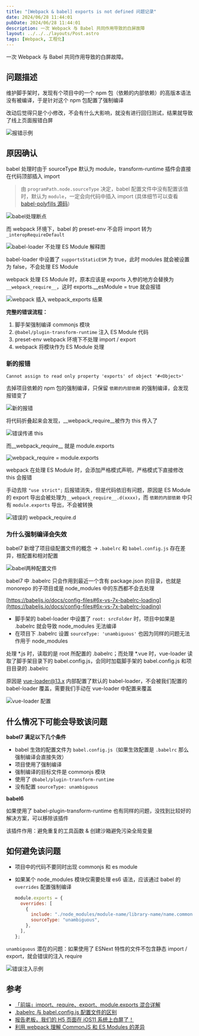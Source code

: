 ```yaml
---
title: "[Webpack & babel] exports is not defined 问题记录"
date: 2024/06/28 11:44:01
pubDate: 2024/06/28 11:44:01
description: 一次 Webpack 与 Babel 共同作用导致的白屏故障
layout: ../../../layouts/Post.astro
tags: [Webpack, 工程化]
---
```


一次 Webpack 与 Babel 共同作用导致的白屏故障。

## 问题描述

维护脚手架时，发现有个项目中的一个 npm 包（依赖的内部依赖）的高版本语法没有被编译，于是针对这个 npm 包配置了强制编译

改动后觉得只是个小修改，不会有什么大影响，就没有进行回归测试，结果就导致了线上页面报错白屏

![报错示例](https://cdn.jsdelivr.net/gh/qiyuor2/blog-image/img/2024121903.png)

## 原因确认

babel 处理时由于 sourceType 默认为 module，transform-runtime 插件会直接在代码顶部插入 import

> 由 `programPath.node.sourceType` 决定，babel 配置文件中没有配置该值时，默认为 `module`，一定会向代码中插入 import (具体细节可以查看 [babel-polyfills 源码](https://github.com/babel/babel-polyfills/blob/dd271b0de06777d962973d9354e763a5fed925b2/packages/babel-helper-define-polyfill-provider/src/utils.ts#L134-L140))

![babel处理断点](https://cdn.jsdelivr.net/gh/qiyuor2/blog-image/img/2024121904.png)

而 webpack 环境下，babel 的 preset-env 不会将 import 转为 `_interopRequireDefault`

![babel-loader 不处理 ES Module 解释图](https://cdn.jsdelivr.net/gh/qiyuor2/blog-image/img/2024121905.png)

babel-loader 中设置了 `supportsStaticESM` 为 true，此时 modules 就会被设置为 false，不会处理 ES Module

webpack 处理 ES Module 时，原本应该是 exports 入参的地方会替换为`__webpack_require__`，这时 exports.__esModule = true 就会报错

![webpack 插入 __webpack_exports__ 结果](https://cdn.jsdelivr.net/gh/qiyuor2/blog-image/img/2024121906.png)

**完整的错误流程：**

1. 脚手架强制编译 commonjs 模块
2. `@babel/plugin-transform-runtime` 注入 ES Module 代码
3. preset-env webpack 环境下不处理 import / export
4. webpack 将模块作为 ES Module 处理

### 新的报错

`Cannot assign to read only property 'exports' of object '#<Object>'`

去掉项目依赖的 npm 包的强制编译，只保留 `依赖的内部依赖` 的强制编译，会发现报错变了

![新的报错](https://cdn.jsdelivr.net/gh/qiyuor2/blog-image/img/2024121907.png)

将代码折叠起来会发现，__webpack_require__被作为 this 传入了

![错误传递 this](https://cdn.jsdelivr.net/gh/qiyuor2/blog-image/img/2024121908.png)

而__webpack_require__ 就是 module.exports

![__webpack_require__ = module.exports](https://cdn.jsdelivr.net/gh/qiyuor2/blog-image/img/2024121909.png)

webpack 在处理 ES Module 时，会添加严格模式声明，严格模式下直接修改 this 会报错

手动去除 `"use strict";` 后报错消失，但是代码依旧有问题，原因是 ES Module 的 export 导出会被处理为`__webpack_require__.d(xxxx)`，而 `依赖的内部依赖` 中只有 `module.exports` 导出，不会被转换

![错误的 __webpack_require__.d](https://cdn.jsdelivr.net/gh/qiyuor2/blog-image/img/2024121910.png)


### 为什么强制编译会失效

babel7 新增了项目级配置文件的概念 → `.babelrc` 和 `babel.config.js` 存在差异，根配置和相对配置

![babel两种配置文件](https://cdn.jsdelivr.net/gh/qiyuor2/blog-image/img/2024121911.png)

babel7 中 .babelrc 只会作用到最近一个含有 package.json 的目录，也就是 monorepo 的子项目或是 node_modules 中的东西都不会去处理

[https://babeljs.io/docs/config-files#6x-vs-7x-babelrc-loading](https://babeljs.io/docs/config-files#6x-vs-7x-babelrc-loading)

- 脚手架的 babel-loader 中设置了 `root: srcFolder` 时，项目中如果是 .babelrc 就会导致 node_modules 无法编译
- 在项目下 .babelrc 设置 `sourceType: 'unambiguous'` 也因为同样的问题无法作用于 node_modules

处理 *.js 时，读取的是 root 所配置的 .babelrc；而处理 *.vue 时，vue-loader 读取了脚手架目录下的 babel.config.js，会同时加载脚手架的 babel.config.js 和项目目录的 .babelrc

原因是 vue-loader@13.x 内部配置了默认的 babel-loader，不会被我们配置的 babel-loader 覆盖，需要我们手动在 vue-loader 中配置来覆盖

![vue-loader 配置](https://cdn.jsdelivr.net/gh/qiyuor2/blog-image/img/2024121912.png)


## 什么情况下可能会导致该问题


**babel7 满足以下几个条件**

- babel 生效的配置文件为 `babel.config.js`（如果生效配置是 `.babelrc` 那么强制编译会直接失效）
- 项目使用了强制编译
- 强制编译的目标文件是 commonjs 模块
- 使用了 `@babel/plugin-transform-runtime`
- 没有配置 `sourceType: unambiguous`

**babel6** 

如果使用了 babel-plugin-transform-runtime 也有同样的问题，没找到比较好的解决方案，可以移除该插件

该插件作用：避免重复的工具函数 & 创建沙箱避免污染全局变量

## 如何避免该问题

- 项目中的代码不要同时出现 commonjs 和 es module
- 如果某个 node_modules 模块仅需要处理 es6 语法，应该通过 babel 的 `overrides` 配置强制编译

  ```jsx
  module.exports = {
    overrides: [
      {
        include: "./node_modules/module-name/library-name/name.common.js", // 使用的第三方库
        sourceType: "unambiguous",
      },
    ],
  };
  ```

`unambiguous` 潜在的问题：如果使用了 ESNext 特性的文件不包含静态 import / export，就会错误的注入 require

![错误注入示例](https://cdn.jsdelivr.net/gh/qiyuor2/blog-image/img/2024121902.png)

## 参考

- [「前端」import、require、export、module.exports 混合详解](https://github.com/ShowJoy-com/showjoy-blog/issues/39)
- [.babelrc 与 babel.config.js 配置文件的区别](https://github.com/willson-wang/Blog/issues/100)
- [报告老板，我们的 H5 页面在 iOS11 系统上白屏了！](https://juejin.cn/post/6856815533749338125)
- [利用 webpack 理解 CommonJS 和 ES Modules 的差异](https://juejin.cn/post/6844904191840747533)
